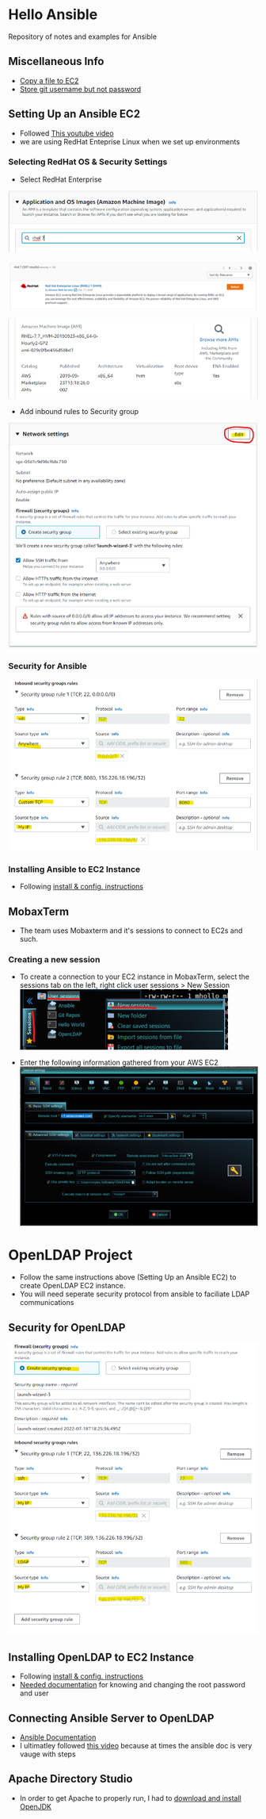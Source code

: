 # Hello Ansible
Repository of notes and examples for Ansible

## Miscellaneous Info
* [Copy a file to EC2](https://medium.com/srcecde/copy-file-directory-to-from-ec2-using-scp-secure-copy-685c46636399)
* [Store git username but not password](https://stackoverflow.com/questions/54507296/how-to-have-git-store-only-my-username-and-not-my-password#:~:text=If%20you%20want%20to%20store,the%20URL%20for%20the%20remote.)

## Setting Up an Ansible EC2
* Followed [This youtube video](https://www.youtube.com/watch?v=rIi8Pd5Uvbc)
* we are using RedHat Enteprise Linux when we set up environments

### Selecting RedHat OS & Security Settings
* Select RedHat Enterprise

![select redhat](img/five.png)

![select redhat](img/six.png)

![select redhat](img/seven.png)

* Add inbound rules to Security group

![Select Edit](img/two.png)

### Security for Ansible
![configure inbound rule](img/eight.png)

### Installing Ansible to EC2 Instance
* Following [install & config. instructions](https://developers.redhat.com/blog/2016/08/15/install-ansible-on-rhel#)


## MobaxTerm
* The team uses Mobaxterm and it's sessions to connect to EC2s and such.

### Creating a new session
* To create a connection to your EC2 instance in MobaxTerm, select the sessions tab on the left, right click user sessions > New Session
![Create new session](img/nine.png)

* Enter the following information gathered from your AWS EC2
![Create new session](img/ten.png)




# OpenLDAP Project
* Follow the same instructions above (Setting Up an Ansible EC2) to create OpenLDAP EC2 instance.
* You will need seperate security protocol from ansible to faciliate LDAP communications

## Security for OpenLDAP
![configure inbound rule](img/three.png)

## Installing OpenLDAP to EC2 Instance
* Following [install & config. instructions](https://cyberithub.com/best-steps-to-install-and-configure-openldap-server-on-rhel-centos-7-8/#Step_1_Prerequisites)
* [Needed documentation](https://www.digitalocean.com/community/tutorials/how-to-change-account-passwords-on-an-openldap-server#changing-the-rootdn-password) for knowing and changing the root password and user

## Connecting Ansible Server to OpenLDAP
* [Ansible Documentation](https://docs.ansible.com/ansible/latest/getting_started/index.html)
* I ultimatley followed [this video](https://youtube.com/watch?v=EGWyN6DMI1g) because at times the ansible doc is very vauge with steps

## Apache Directory Studio
* In order to get Apache to properly run, I had to [download and install OpenJDK](https://adoptopenjdk.net/)

